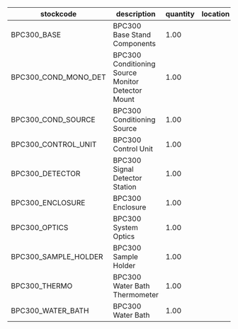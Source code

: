 |stockcode|description|quantity|location|
|---------|-----------|--------|--------|
|BPC300_BASE|BPC300 Base Stand Components|1.00||
|BPC300_COND_MONO_DET|BPC300 Conditioning Source Monitor Detector Mount|1.00||
|BPC300_COND_SOURCE|BPC300 Conditioning Source|1.00||
|BPC300_CONTROL_UNIT|BPC300 Control Unit|1.00||
|BPC300_DETECTOR|BPC300 Signal Detector Station|1.00||
|BPC300_ENCLOSURE|BPC300 Enclosure|1.00||
|BPC300_OPTICS|BPC300 System Optics|1.00||
|BPC300_SAMPLE_HOLDER|BPC300 Sample Holder|1.00||
|BPC300_THERMO|BPC300 Water Bath Thermometer|1.00||
|BPC300_WATER_BATH|BPC300 Water Bath|1.00||
